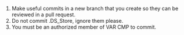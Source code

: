 1. Make useful commits in a new branch that you create so they can be reviewed in a pull request.
2. Do not commit .DS_Store, ignore them please.
3. You must be an authorized member of VAR CMP to commit.
